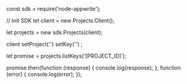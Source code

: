 const sdk = require('node-appwrite');

// Init SDK
let client = new Projects.Client();

let projects = new sdk.Projects(client);

client
    setProject('')
    setKey('')
;

let promise = projects.listKeys('[PROJECT_ID]');

promise.then(function (response) {
    console.log(response);
}, function (error) {
    console.log(error);
});
